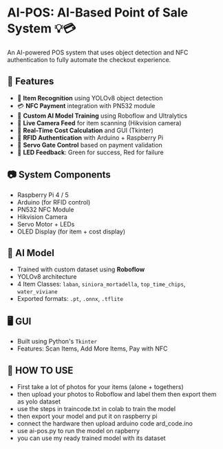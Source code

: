 # AI-POS: AI-Based Point of Sale System 💡💳

An AI-powered POS system that uses object detection and NFC authentication to fully automate the checkout experience.

## 🔧 Features

- 🎯 **Item Recognition** using YOLOv8 object detection
- 💳 **NFC Payment** integration with PN532 module
- 🧠 **Custom AI Model Training** using Roboflow and Ultralytics
- 🎥 **Live Camera Feed** for item scanning (Hikvision camera)
- 🧾 **Real-Time Cost Calculation** and GUI (Tkinter)
- 🧍 **RFID Authentication** with Arduino + Raspberry Pi
- 🔐 **Servo Gate Control** based on payment validation
- 🌟 **LED Feedback**: Green for success, Red for failure

## 📷 System Components

- Raspberry Pi 4 / 5
- Arduino (for RFID control)
- PN532 NFC Module
- Hikvision Camera
- Servo Motor + LEDs
- OLED Display (for item + cost display)

## 🧠 AI Model

- Trained with custom dataset using **Roboflow**
- YOLOv8 architecture
- 4 Item Classes: `laban`, `siniora_mortadella`, `top_time_chips`, `water_viviane`
- Exported formats: `.pt`, `.onnx`, `.tflite`

## 🖥️ GUI

- Built using Python's `Tkinter`
- Features: Scan Items, Add More Items, Pay with NFC


## 🧠 HOW TO USE

- First take a lot of photos for your items (alone + togethers)
- then upload your photos to Roboflow and label them then export them as yolo dataset
- use the steps in traincode.txt in colab to train the model 
- then export your model and put it on raspberry pi 
- connect the hardware then upload arduino code ard_code.ino
- use ai-pos.py to run the model on rapberry 
- you can use my ready trained model with its dataset

